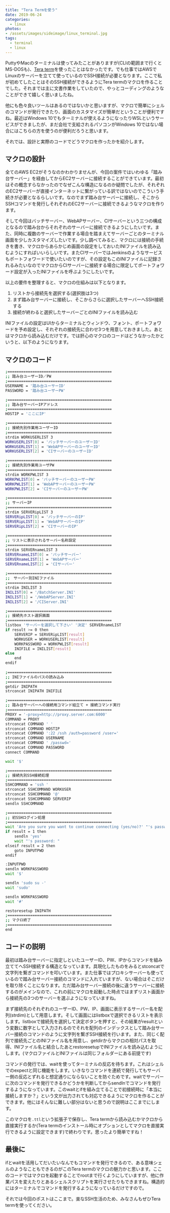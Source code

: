 ```yaml
---
title: "Tera Termを使う"
date: 2019-06-24
categories: 
  - linux
photos:
- /assets/images/sideimage/linux_terminal.jpg
tags:
  - terminal
  - linux
---
```


PuttyやMacのターミナルは使ってみたことがありますが(CLIの範囲まで行くとMS-DOSも)、[Tera term](https://ttssh2.osdn.jp/)を使ったことはなかったです。でも仕事ではAWSでLinuxのサーバーを立てて使っているのでSSH接続が必要となります。ここで私が初めてしたことはそのSSH接続ができるようにTera termのマクロを作ることでした。それまでは主に文書作業をしていたので、やっとコーディングのようなことができて嬉しく思いましたね。

他にも色々良いツールはあるのではないかと思いますが、マクロで簡単にシェルのコマンドが発行できたり、画面のカスタマイズが簡単だということが便利ですね。最近はWindows 10でもターミナルが使えるようになったりWSLというサービスができましたが、まだ会社で支給されるパソコンがWindows 10ではない場合にはこちらの方を使うのが便利だろうと思います。

それでは、設計と実際のコードでどうマクロを作ったかを紹介します。

## マクロの設計

全てのAWS EC2がそうなのかわかりませんが、今回の案件ではいわゆる「踏み台サーバー」を経由してからEC2サーバーに接続することができています。最初はその概念すらなかったのでなぜこんな構造になるのか疑問でしたが、それぞれのEC2サーバーが直接インターネットに繋がっている訳ではないのでこういう手続きが必要となるらしいです。なのでまず踏み台サーバーに接続し、そこからSSHコマンドを発行しそれぞれのEC2サーバーに接続できるようなマクロを作ります。

そして今回はバッチサーバー、WebAPサーバー、CIサーバーという三つの構成となるので踏み台からそれぞれのサーバーに接続できるようにしたいです。また、同時に複数のサーバーで作業する場合を踏まえてサーバーごとのターミナル画面を少しカスタマイズしたいです。少し調べてみると、マクロには接続の手続きを書き、マクロからあらかじめ画面の設定をしておいたINIファイルを読み込むようにすればいいらしいです。またCIサーバーではJenkinsのようなサービスもポートフォワードで使いたいのですが、その設定もこのINIファイルに記録されるみたいなのでマクロからCIサーバーに接続する場合に限定してポートフォワード設定が入ったINIファイルを呼ぶようにしたいです。

以上の要件を整理すると、マクロの仕組みは以下となります。

1. リストから接続先を選択する(選択肢は3つ)
2. まず踏み台サーバーに接続し、そこからさらに選択したサーバーへSSH接続する
3. 接続が終わると選択したサーバーごとのINIファイルを読み込む

INIファイルの設定はUIからターミナルとウィンドウ、フォント、ポートフォワードを予め設定し、それぞれの接続先に合わせ3つを用意しておきました。あとはマクロから読み込むだけです。では肝心のマクロのコードはどうなかったかというと、以下のようになります。

## マクロのコード

```bash
;==============================================
;; 踏み台ユーザーID／PW
;==============================================
USERNAME = '踏み台ユーサーID'
PASSWORD = '踏み台ユーザーPW'

;==============================================
;; 踏み台サーバーIPアドレス
;==============================================
HOSTIP = 'ここにIP'

;==============================================
;; 接続先別作業用ユーザーID
;==============================================
strdim WORKUSERLIST 3
WORKUSERLIST[0] = 'バッチサーバーのユーザーID'
WORKUSERLIST[1] = 'WebAPサーバーのユーザーID'
WORKUSERLIST[2] = 'CIサーバーのユーザーID'

;==============================================
;; 接続先別作業用ユーザPW
;==============================================
strdim WORKPWLIST 3
WORKPWLIST[0] = 'バッチサーバーのユーザーPW'
WORKPWLIST[1] = 'WebAPサーバーのユーザーPW'
WORKPWLIST[2] = 'CIサーバーのユーザーPW'

;==============================================
;; サーバーIP
;==============================================
strdim SERVERipLIST 3
SERVERipLIST[0] = 'バッチサーバーのIP'
SERVERipLIST[1] = 'WebAPサーバーのIP'
SERVERipLIST[2] = 'CIサーバーのIP'
 
;==============================================
;; リストに表示されるサーバー名称設定
;==============================================
strdim SERVERnameLIST 3
SERVERnameLIST[0] = 'バッチサーバー'
SERVERnameLIST[1] = 'WebAPサーバー'
SERVERnameLIST[2] = 'CIサーバー'
 
;==============================================
;;　サーバー別INIファイル
;==============================================
strdim INILIST 3
INILIST[0] = '/BatchServer.INI'
INILIST[1] = '/WebAPServer.INI'
INILIST[2] = '/CIServer.INI'

;==============================================
;; 接続先ホスト選択画面
;==============================================
listbox 'サーバーを選択して下さい' '決定' SERVERnameLIST
if result >= 0 then
    SERVERIP = SERVERipLIST[result]
    WORKUSER = WORKUSERLIST[result]
    WORKPASSWORD = WORKPWLIST[result]
    INIFILE = INILIST[result]
else
    end
endif
 
;==============================================
;; INIファイルのパスの読み込み
;==============================================
getdir INIPATH
strconcat INIPATH INIFILE

;==============================================
;; 踏み台サーバーへの接続用コマンド組立て + 接続コマンド実行
;==============================================
PROXY = '-proxy=http://proxy.server.com:6000'
COMMAND = PROXY
strconcat COMMAND ' '
strconcat COMMAND HOSTIP
strconcat COMMAND ':22 /ssh /auth=password /user='
strconcat COMMAND USERNAME
strconcat COMMAND ' /passwd='
strconcat COMMAND PASSWORD
connect COMMAND

wait '$'

;==============================================
;; 接続先別SSH接続処理
;==============================================
SSHCOMMAND = 'ssh '
strconcat SSHCOMMAND WORKUSER
strconcat SSHCOMMAND '@'
strconcat SSHCOMMAND SERVERIP
sendln SSHCOMMAND

;==============================================
;; 初SSHログイン処理
;==============================================
wait 'Are you sure you want to continue connecting (yes/no)?' "'s password: "
if result = 1 then
    sendln 'yes'
    wait "'s password: "
elseif result = 2 then
    goto INPUTPWD
endif

:INPUTPWD
sendln WORKPASSWORD
wait '$'

sendln 'sudo su -'
wait 'sudo'

sendln WORKPASSWORD
wait '#'

restoresetup INIPATH
;==============================================
;; マクロ終了
;==============================================
end
```

## コードの説明

最初は踏み台サーバーに指定しといたユーザーID、PW、IPからコマンドを組み立ててへSSH接続する構造となっています。具現化したものをみるとstconcatで文字列を繋ぎコマンドを叩いています。また仕事ではプロキシサーバーも使っているので踏み台サーバー接続のコマンドに入れていますが、ない場合はそこだけを取り除くことになります。ただ踏み台サーバー接続の後に違うサーバーに接続するのがメインなので、これの前にマクロを起動した時点ではまずリスト画面から接続先の3つのサーバーを選ぶようになっていますね。

まず接続先のそれぞれのユーザーID、PW、IP、画面に表示するサーバー名を配列(strdim)として用意します。そして画面にはlistboxで選択できるリストを表示します。listboxで接続先を選択して決定ボタンを押すと、その結果がresultという変数に数字として入力されるのでそれを配列のインデックスとして踏み台サーバー接続のコマンドのように文字列を繋ぎSSH接続を行います。また、同じく配列で接続先ごとのINIファイル名を用意し、getdirからマクロの相対パスを取得、INIファイル名と結合したあとrestoresetupでINIファイルを読み込むようにします。(マクロファイルとINIファイルは同じフォルダーにある前提です)

コマンドの発行では、waitを使ってターミナルの反応を待ちます。これはシェルでのexpectと同じ機能をします。いきなりコマンドを連続で発行してもサーバー側の反応とずれると想定通りにならないことを防ぐためです。waitでサーバーに次のコマンドを発行できるかどうかを判断してからsendlnでコマンドを発行するようになっています。このwaitとifを組み立てることで初接続時に「本当に接続しますか？」という文が出力されても対応できるようにマクロを作ることができます。他にはそんなに難しい部分はないと思うので説明はここまでにします。

このマクロを`.ttl`という拡張子で保存し、Tera termから読み込むかマクロから直接実行するか(Tera termのインストール時にオプションとしてマクロを直接実行できるように設定できます)で終わりです。思ったより簡単ですね！

## 最後に

ifとwaitを活用してだいたいなんでもコマンドを発行できるので、ある意味シェルのようなこともできるのがこのTera termのマクロの魅力かと思います。ここのコードではマクロを起動することでrootまで行くようにしていますが、他に作業パスを変えたりとあるシェルスクリプトを実行させたりもできますね。構造的にはターミナルでコマンドを発行するようになっているだけですので。

それでは今回のポストはここまで。楽なSSH生活のため、みなさんもぜひTera termを使ってください。